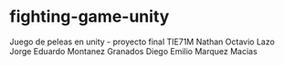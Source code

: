 # fighting-game-unity
Juego de peleas en unity - proyecto final TIE71M
Nathan Octavio Lazo
Jorge Eduardo Montanez Granados
Diego Emilio Marquez Macias
